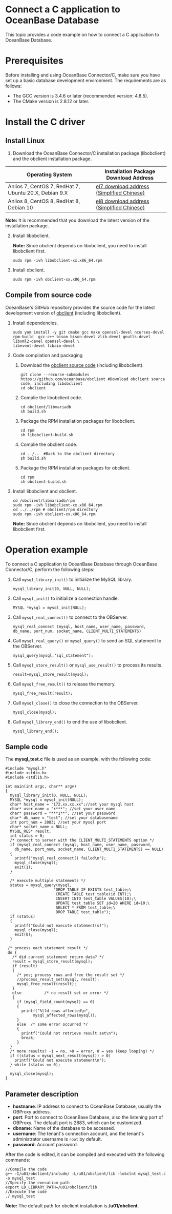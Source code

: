 # Connect a C application to OceanBase Database

This topic provides a code example on how to connect a C application to OceanBase Database. 
<a name="eerxc"></a>

# Prerequisites
Before installing and using OceanBase Connector/C, make sure you have set up a basic database development environment. The requirements are as follows:

- The GCC version is 3.4.6 or later (recommended version: 4.8.5). 
- The CMake version is 2.8.12 or later.
<a name="FnpQH"></a>

# Install the C driver
<a name="p64vJ"></a>

## Install Linux

1. Download the OceanBase Connector/C installation package (libobclient) and the obclient installation package.

  | **Operating System** | **Installation Package Download Address** |
  | --- | --- |
  | Anlios 7, CentOS 7, RedHat 7, Ubuntu 20.X, Debian 9.X | [el7 download address (Simplified Chinese)](https://mirrors.aliyun.com/oceanbase/community/stable/el/7/x86_64/) |
  | Anlios 8, CentOS 8, RedHat 8, Debian 10 | [el8 download address (Simplified Chinese)](https://mirrors.aliyun.com/oceanbase/community/stable/el/8/x86_64/) |

  **Note:** It is recommended that you download the latest version of the installation package.

2. Install libobclient. 

    **Note:** Since obclient depends on libobclient, you need to install libobclient first. 
    ```
    sudo rpm -ivh libobclient-xx.x86_64.rpm
    ```

3. Install obclient. 
    ```
    sudo rpm -ivh obclient-xx.x86_64.rpm
    ```

<a name="a1Q26"></a>

## Compile from source code
OceanBase's GitHub repository provides the source code for the latest development version of [obclient](https://github.com/oceanbase/obclient) (including libobclient). 

1. Install dependencies. 
    ```
    sudo yum install -y git cmake gcc make openssl-devel ncurses-devel rpm-build  gcc-c++ bison bison-devel zlib-devel gnutls-devel libxml2-devel openssl-devel \
    libevent-devel libaio-devel
    ```

2. Code compilation and packaging
   1. Download the [obclient source code](https://github.com/oceanbase/obclient) (including libobclient).
      ```
      git clone --recurse-submodules https://github.com/oceanbase/obclient #Download obclient source code, including libobclient
      cd obclient
      ```

   2. Complie the libobclient code.
      ```
      cd obclient/libmariadb
      sh build.sh
      ```

   3. Package the RPM installation packages for libobclient.
      ```
      cd rpm
      sh libobclient-build.sh
      ```

   4. Complie the obclient code.
      ```
      cd ../..  #Back to the obclient directory
      sh build.sh
      ```

   5. Package the RPM installation packages for obclient.
      ```
      cd rpm
      sh obclient-build.sh
      ```

3. Install libobclient and obclient. 
    ```
    cd /obclient/libmariadb/rpm
    sudo rpm -ivh libobclient-xx.x86_64.rpm
    cd ../../rpm # obclient/rpm directory
    sudo rpm -ivh obclient-xx.x86_64.rpm
    ```
    **Note:** Since obclient depends on libobclient, you need to install libobclient first. 

<a name="qQqtv"></a>

# Operation example
To connect a C application to OceanBase Database through OceanBase Connector/C, perform the following steps:

1. Call `mysql_library_init()` to initialize the MySQL library. 
    ```
    mysql_library_init(0, NULL, NULL);
    ```

2. Call `mysql_init()` to initialize a connection handle. 
    ```
    MYSQL *mysql = mysql_init(NULL);
    ```

3. Call `mysql_real_connect()` to connect to the OBServer. 
    ```
    mysql_real_connect (mysql, host_name, user_name, password,
    db_name, port_num, socket_name, CLIENT_MULTI_STATEMENTS)
    ```

4. Call `mysql_real_query()` or `mysql_query()` to send an SQL statement to the OBServer. 
    ```
    mysql_query(mysql,"sql_statement");
    ```

5. Call `mysql_store_result()` or `mysql_use_result()` to process its results. 
    ```
    result=mysql_store_result(mysql);
    ```

6. Call `mysql_free_result()` to release the memory. 
    ```
    mysql_free_result(result);
    ```

7. Call `mysql_close()` to close the connection to the OBServer. 
    ```
    mysql_close(mysql);
    ```

8. Call `mysql_library_end()` to end the use of libobclient. 
    ```
    mysql_library_end();
    ```

<a name="hipKs"></a>

## Sample code
The **mysql_test.c** file is used as an example, with the following code:
```
#include "mysql.h"
#include <stdio.h>
#include <stdlib.h>

int main(int argc, char** argv)
{
  mysql_library_init(0, NULL, NULL);
  MYSQL *mysql = mysql_init(NULL);
  char* host_name = "172.xx.xx.xx";//set your mysql host
  char* user_name = "r***"; //set your user_name
  char* password = "***1**"; //set your password
  char* db_name = "test"; //set your databasename
  int port_num = 2883; //set your mysql port
  char* socket_name = NULL;
  MYSQL_RES* result;
  int status = 0;
  /* connect to server with the CLIENT_MULTI_STATEMENTS option */
  if (mysql_real_connect (mysql, host_name, user_name, password,
    db_name, port_num, socket_name, CLIENT_MULTI_STATEMENTS) == NULL)
  {
    printf("mysql_real_connect() failed\n");
    mysql_close(mysql);
    exit(1);
  }

  /* execute multiple statements */
  status = mysql_query(mysql,
                     "DROP TABLE IF EXISTS test_table;\
                      CREATE TABLE test_table(id INT);\
                      INSERT INTO test_table VALUES(10);\
                      UPDATE test_table SET id=20 WHERE id=10;\
                      SELECT * FROM test_table;\
                      DROP TABLE test_table");
  if (status)
  {
    printf("Could not execute statement(s)");
    mysql_close(mysql);
    exit(0);
  }

 /* process each statement result */
 do {
   /* did current statement return data? */
   result = mysql_store_result(mysql);
   if (result)
   {
     /* yes; process rows and free the result set */
     //process_result_set(mysql, result);
     mysql_free_result(result);
   }
   else          /* no result set or error */
   {
     if (mysql_field_count(mysql) == 0)
     {
       printf("%lld rows affected\n",
            mysql_affected_rows(mysql));
     }
     else  /* some error occurred */
     {
       printf("Could not retrieve result set\n");
       break;
     }
  }
  /* more results? -1 = no, >0 = error, 0 = yes (keep looping) */
  if ((status = mysql_next_result(mysql)) > 0)
    printf("Could not execute statement\n");
  } while (status == 0);

  mysql_close(mysql);
}
```
<a name="sKR9q"></a>


## Parameter description

- **hostname**: IP address to connect to OceanBase Database, usually the OBProxy address.
- **port**: Port to connect to OceanBase Database, also the listening port of OBProxy. The default port is 2883, which can be customized.
- **dbname**: Name of the database to be accessed.
- **username**: The tenant's connection account, and the tenant's administrator username is `root` by default.
- **password**: Account password.

After the code is edited, it can be compiled and executed with the following commands:
```
//Compile the code
g++ -I/u01/obclient/include/ -L/u01/obclient/lib -lobclnt mysql_test.c -o mysql_test
//Specify the execution path
export LD_LIBRARY_PATH=/u01/obclient/lib
//Execute the code
./ mysql_test
```
**Note:** The default path for obclient installation is **/u01/obclient**.
